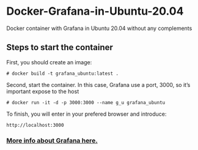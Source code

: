 # Docker-Grafana-in-Ubuntu-20.04
Docker container with Grafana in Ubuntu 20.04 without any complements


## Steps to start the container

First, you should create an image:

```
# docker build -t grafana_ubuntu:latest .
```

Second, start the container. In this case, Grafana use a port, 3000, so it’s important expose to the host

```
# docker run -it -d -p 3000:3000 --name g_u grafana_ubuntu
```

To finish, you will enter in your prefered browser and introduce:

```
http://localhost:3000
```
### [More info about Grafana here.](https://github.com/grafana/grafana)
